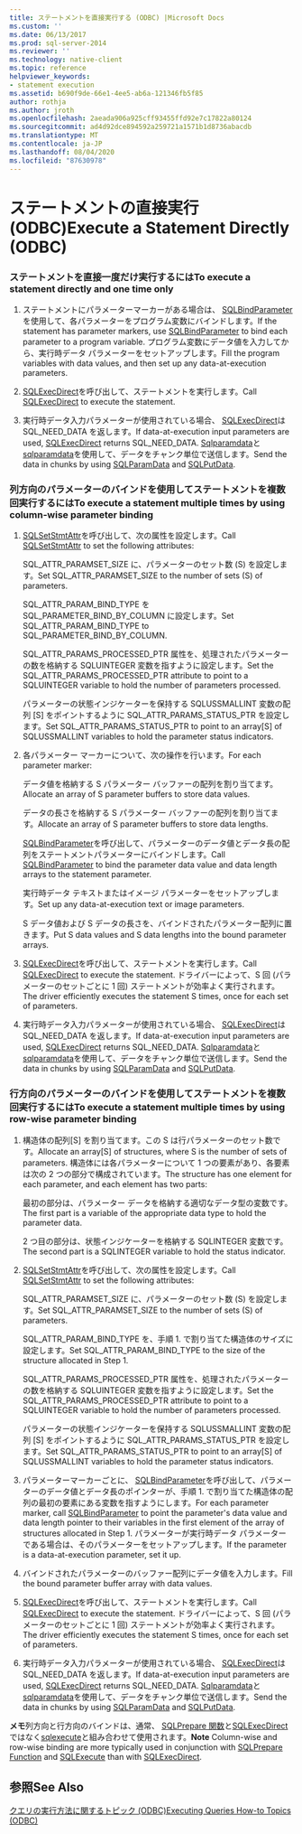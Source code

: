 ```yaml
---
title: ステートメントを直接実行する (ODBC) |Microsoft Docs
ms.custom: ''
ms.date: 06/13/2017
ms.prod: sql-server-2014
ms.reviewer: ''
ms.technology: native-client
ms.topic: reference
helpviewer_keywords:
- statement execution
ms.assetid: b690f9de-66e1-4ee5-ab6a-121346fb5f85
author: rothja
ms.author: jroth
ms.openlocfilehash: 2aeada906a925cff93455ffd92e7c17822a80124
ms.sourcegitcommit: ad4d92dce894592a259721a1571b1d8736abacdb
ms.translationtype: MT
ms.contentlocale: ja-JP
ms.lasthandoff: 08/04/2020
ms.locfileid: "87630978"
---
```

# <a name="execute-a-statement-directly-odbc"></a><span data-ttu-id="a9dd6-102">ステートメントの直接実行 (ODBC)</span><span class="sxs-lookup"><span data-stu-id="a9dd6-102">Execute a Statement Directly (ODBC)</span></span>
    
### <a name="to-execute-a-statement-directly-and-one-time-only"></a><span data-ttu-id="a9dd6-103">ステートメントを直接一度だけ実行するには</span><span class="sxs-lookup"><span data-stu-id="a9dd6-103">To execute a statement directly and one time only</span></span>  
  
1.  <span data-ttu-id="a9dd6-104">ステートメントにパラメーターマーカーがある場合は、 [SQLBindParameter](../../native-client-odbc-api/sqlbindparameter.md)を使用して、各パラメーターをプログラム変数にバインドします。</span><span class="sxs-lookup"><span data-stu-id="a9dd6-104">If the statement has parameter markers, use [SQLBindParameter](../../native-client-odbc-api/sqlbindparameter.md) to bind each parameter to a program variable.</span></span> <span data-ttu-id="a9dd6-105">プログラム変数にデータ値を入力してから、実行時データ パラメーターをセットアップします。</span><span class="sxs-lookup"><span data-stu-id="a9dd6-105">Fill the program variables with data values, and then set up any data-at-execution parameters.</span></span>  
  
2.  <span data-ttu-id="a9dd6-106">[SQLExecDirect](https://go.microsoft.com/fwlink/?LinkId=58399)を呼び出して、ステートメントを実行します。</span><span class="sxs-lookup"><span data-stu-id="a9dd6-106">Call [SQLExecDirect](https://go.microsoft.com/fwlink/?LinkId=58399) to execute the statement.</span></span>  
  
3.  <span data-ttu-id="a9dd6-107">実行時データ入力パラメーターが使用されている場合、 [SQLExecDirect](https://go.microsoft.com/fwlink/?LinkId=58399)は SQL_NEED_DATA を返します。</span><span class="sxs-lookup"><span data-stu-id="a9dd6-107">If data-at-execution input parameters are used, [SQLExecDirect](https://go.microsoft.com/fwlink/?LinkId=58399) returns SQL_NEED_DATA.</span></span> <span data-ttu-id="a9dd6-108">[Sqlparamdata](https://go.microsoft.com/fwlink/?LinkId=58405)と[sqlparamdata](../../native-client-odbc-api/sqlputdata.md)を使用して、データをチャンク単位で送信します。</span><span class="sxs-lookup"><span data-stu-id="a9dd6-108">Send the data in chunks by using [SQLParamData](https://go.microsoft.com/fwlink/?LinkId=58405) and [SQLPutData](../../native-client-odbc-api/sqlputdata.md).</span></span>  
  
### <a name="to-execute-a-statement-multiple-times-by-using-column-wise-parameter-binding"></a><span data-ttu-id="a9dd6-109">列方向のパラメーターのバインドを使用してステートメントを複数回実行するには</span><span class="sxs-lookup"><span data-stu-id="a9dd6-109">To execute a statement multiple times by using column-wise parameter binding</span></span>  
  
1.  <span data-ttu-id="a9dd6-110">[SQLSetStmtAttr](../../native-client-odbc-api/sqlsetstmtattr.md)を呼び出して、次の属性を設定します。</span><span class="sxs-lookup"><span data-stu-id="a9dd6-110">Call [SQLSetStmtAttr](../../native-client-odbc-api/sqlsetstmtattr.md) to set the following attributes:</span></span>  
  
     <span data-ttu-id="a9dd6-111">SQL_ATTR_PARAMSET_SIZE に、パラメーターのセット数 (S) を設定します。</span><span class="sxs-lookup"><span data-stu-id="a9dd6-111">Set SQL_ATTR_PARAMSET_SIZE to the number of sets (S) of parameters.</span></span>  
  
     <span data-ttu-id="a9dd6-112">SQL_ATTR_PARAM_BIND_TYPE を SQL_PARAMETER_BIND_BY_COLUMN に設定します。</span><span class="sxs-lookup"><span data-stu-id="a9dd6-112">Set SQL_ATTR_PARAM_BIND_TYPE to SQL_PARAMETER_BIND_BY_COLUMN.</span></span>  
  
     <span data-ttu-id="a9dd6-113">SQL_ATTR_PARAMS_PROCESSED_PTR 属性を、処理されたパラメーターの数を格納する SQLUINTEGER 変数を指すように設定します。</span><span class="sxs-lookup"><span data-stu-id="a9dd6-113">Set the SQL_ATTR_PARAMS_PROCESSED_PTR attribute to point to a SQLUINTEGER variable to hold the number of parameters processed.</span></span>  
  
     <span data-ttu-id="a9dd6-114">パラメーターの状態インジケーターを保持する SQLUSSMALLINT 変数の配列 [S] をポイントするように SQL_ATTR_PARAMS_STATUS_PTR を設定します。</span><span class="sxs-lookup"><span data-stu-id="a9dd6-114">Set SQL_ATTR_PARAMS_STATUS_PTR to point to an array[S] of SQLUSSMALLINT variables to hold the parameter status indicators.</span></span>  
  
2.  <span data-ttu-id="a9dd6-115">各パラメーター マーカーについて、次の操作を行います。</span><span class="sxs-lookup"><span data-stu-id="a9dd6-115">For each parameter marker:</span></span>  
  
     <span data-ttu-id="a9dd6-116">データ値を格納する S パラメーター バッファーの配列を割り当てます。</span><span class="sxs-lookup"><span data-stu-id="a9dd6-116">Allocate an array of S parameter buffers to store data values.</span></span>  
  
     <span data-ttu-id="a9dd6-117">データの長さを格納する S パラメーター バッファーの配列を割り当てます。</span><span class="sxs-lookup"><span data-stu-id="a9dd6-117">Allocate an array of S parameter buffers to store data lengths.</span></span>  
  
     <span data-ttu-id="a9dd6-118">[SQLBindParameter](../../native-client-odbc-api/sqlbindparameter.md)を呼び出して、パラメーターのデータ値とデータ長の配列をステートメントパラメーターにバインドします。</span><span class="sxs-lookup"><span data-stu-id="a9dd6-118">Call [SQLBindParameter](../../native-client-odbc-api/sqlbindparameter.md) to bind the parameter data value and data length arrays to the statement parameter.</span></span>  
  
     <span data-ttu-id="a9dd6-119">実行時データ テキストまたはイメージ パラメーターをセットアップします。</span><span class="sxs-lookup"><span data-stu-id="a9dd6-119">Set up any data-at-execution text or image parameters.</span></span>  
  
     <span data-ttu-id="a9dd6-120">S データ値および S データの長さを、バインドされたパラメーター配列に置きます。</span><span class="sxs-lookup"><span data-stu-id="a9dd6-120">Put S data values and S data lengths into the bound parameter arrays.</span></span>  
  
3.  <span data-ttu-id="a9dd6-121">[SQLExecDirect](https://go.microsoft.com/fwlink/?LinkId=58399)を呼び出して、ステートメントを実行します。</span><span class="sxs-lookup"><span data-stu-id="a9dd6-121">Call [SQLExecDirect](https://go.microsoft.com/fwlink/?LinkId=58399) to execute the statement.</span></span> <span data-ttu-id="a9dd6-122">ドライバーによって、S 回 (パラメーターのセットごとに 1 回) ステートメントが効率よく実行されます。</span><span class="sxs-lookup"><span data-stu-id="a9dd6-122">The driver efficiently executes the statement S times, once for each set of parameters.</span></span>  
  
4.  <span data-ttu-id="a9dd6-123">実行時データ入力パラメーターが使用されている場合、 [SQLExecDirect](https://go.microsoft.com/fwlink/?LinkId=58399)は SQL_NEED_DATA を返します。</span><span class="sxs-lookup"><span data-stu-id="a9dd6-123">If data-at-execution input parameters are used, [SQLExecDirect](https://go.microsoft.com/fwlink/?LinkId=58399) returns SQL_NEED_DATA.</span></span> <span data-ttu-id="a9dd6-124">[Sqlparamdata](https://go.microsoft.com/fwlink/?LinkId=58405)と[sqlparamdata](../../native-client-odbc-api/sqlputdata.md)を使用して、データをチャンク単位で送信します。</span><span class="sxs-lookup"><span data-stu-id="a9dd6-124">Send the data in chunks by using [SQLParamData](https://go.microsoft.com/fwlink/?LinkId=58405) and [SQLPutData](../../native-client-odbc-api/sqlputdata.md).</span></span>  
  
### <a name="to-execute-a-statement-multiple-times-by-using-row-wise-parameter-binding"></a><span data-ttu-id="a9dd6-125">行方向のパラメーターのバインドを使用してステートメントを複数回実行するには</span><span class="sxs-lookup"><span data-stu-id="a9dd6-125">To execute a statement multiple times by using row-wise parameter binding</span></span>  
  
1.  <span data-ttu-id="a9dd6-126">構造体の配列[S] を割り当てます。この S は行パラメーターのセット数です。</span><span class="sxs-lookup"><span data-stu-id="a9dd6-126">Allocate an array[S] of structures, where S is the number of sets of parameters.</span></span> <span data-ttu-id="a9dd6-127">構造体には各パラメーターについて 1 つの要素があり、各要素は次の 2 つの部分で構成されています。</span><span class="sxs-lookup"><span data-stu-id="a9dd6-127">The structure has one element for each parameter, and each element has two parts:</span></span>  
  
     <span data-ttu-id="a9dd6-128">最初の部分は、パラメーター データを格納する適切なデータ型の変数です。</span><span class="sxs-lookup"><span data-stu-id="a9dd6-128">The first part is a variable of the appropriate data type to hold the parameter data.</span></span>  
  
     <span data-ttu-id="a9dd6-129">2 つ目の部分は、状態インジケーターを格納する SQLINTEGER 変数です。</span><span class="sxs-lookup"><span data-stu-id="a9dd6-129">The second part is a SQLINTEGER variable to hold the status indicator.</span></span>  
  
2.  <span data-ttu-id="a9dd6-130">[SQLSetStmtAttr](../../native-client-odbc-api/sqlsetstmtattr.md)を呼び出して、次の属性を設定します。</span><span class="sxs-lookup"><span data-stu-id="a9dd6-130">Call [SQLSetStmtAttr](../../native-client-odbc-api/sqlsetstmtattr.md) to set the following attributes:</span></span>  
  
     <span data-ttu-id="a9dd6-131">SQL_ATTR_PARAMSET_SIZE に、パラメーターのセット数 (S) を設定します。</span><span class="sxs-lookup"><span data-stu-id="a9dd6-131">Set SQL_ATTR_PARAMSET_SIZE to the number of sets (S) of parameters.</span></span>  
  
     <span data-ttu-id="a9dd6-132">SQL_ATTR_PARAM_BIND_TYPE を、手順 1. で割り当てた構造体のサイズに設定します。</span><span class="sxs-lookup"><span data-stu-id="a9dd6-132">Set SQL_ATTR_PARAM_BIND_TYPE to the size of the structure allocated in Step 1.</span></span>  
  
     <span data-ttu-id="a9dd6-133">SQL_ATTR_PARAMS_PROCESSED_PTR 属性を、処理されたパラメーターの数を格納する SQLUINTEGER 変数を指すように設定します。</span><span class="sxs-lookup"><span data-stu-id="a9dd6-133">Set the SQL_ATTR_PARAMS_PROCESSED_PTR attribute to point to a SQLUINTEGER variable to hold the number of parameters processed.</span></span>  
  
     <span data-ttu-id="a9dd6-134">パラメーターの状態インジケーターを保持する SQLUSSMALLINT 変数の配列 [S] をポイントするように SQL_ATTR_PARAMS_STATUS_PTR を設定します。</span><span class="sxs-lookup"><span data-stu-id="a9dd6-134">Set SQL_ATTR_PARAMS_STATUS_PTR to point to an array[S] of SQLUSSMALLINT variables to hold the parameter status indicators.</span></span>  
  
3.  <span data-ttu-id="a9dd6-135">パラメーターマーカーごとに、 [SQLBindParameter](../../native-client-odbc-api/sqlbindparameter.md)を呼び出して、パラメーターのデータ値とデータ長のポインターが、手順 1. で割り当てた構造体の配列の最初の要素にある変数を指すようにします。</span><span class="sxs-lookup"><span data-stu-id="a9dd6-135">For each parameter marker, call [SQLBindParameter](../../native-client-odbc-api/sqlbindparameter.md) to point the parameter's data value and data length pointer to their variables in the first element of the array of structures allocated in Step 1.</span></span> <span data-ttu-id="a9dd6-136">パラメーターが実行時データ パラメーターである場合は、そのパラメーターをセットアップします。</span><span class="sxs-lookup"><span data-stu-id="a9dd6-136">If the parameter is a data-at-execution parameter, set it up.</span></span>  
  
4.  <span data-ttu-id="a9dd6-137">バインドされたパラメーターのバッファー配列にデータ値を入力します。</span><span class="sxs-lookup"><span data-stu-id="a9dd6-137">Fill the bound parameter buffer array with data values.</span></span>  
  
5.  <span data-ttu-id="a9dd6-138">[SQLExecDirect](https://go.microsoft.com/fwlink/?LinkId=58399)を呼び出して、ステートメントを実行します。</span><span class="sxs-lookup"><span data-stu-id="a9dd6-138">Call [SQLExecDirect](https://go.microsoft.com/fwlink/?LinkId=58399) to execute the statement.</span></span> <span data-ttu-id="a9dd6-139">ドライバーによって、S 回 (パラメーターのセットごとに 1 回) ステートメントが効率よく実行されます。</span><span class="sxs-lookup"><span data-stu-id="a9dd6-139">The driver efficiently executes the statement S times, once for each set of parameters.</span></span>  
  
6.  <span data-ttu-id="a9dd6-140">実行時データ入力パラメーターが使用されている場合、 [SQLExecDirect](https://go.microsoft.com/fwlink/?LinkId=58399)は SQL_NEED_DATA を返します。</span><span class="sxs-lookup"><span data-stu-id="a9dd6-140">If data-at-execution input parameters are used, [SQLExecDirect](https://go.microsoft.com/fwlink/?LinkId=58399) returns SQL_NEED_DATA.</span></span> <span data-ttu-id="a9dd6-141">[Sqlparamdata](https://go.microsoft.com/fwlink/?LinkId=58405)と[sqlparamdata](../../native-client-odbc-api/sqlputdata.md)を使用して、データをチャンク単位で送信します。</span><span class="sxs-lookup"><span data-stu-id="a9dd6-141">Send the data in chunks by using [SQLParamData](https://go.microsoft.com/fwlink/?LinkId=58405) and [SQLPutData](../../native-client-odbc-api/sqlputdata.md).</span></span>  
  
 <span data-ttu-id="a9dd6-142">**メモ**列方向と行方向のバインドは、通常、 [SQLPrepare 関数](https://go.microsoft.com/fwlink/?LinkId=59360)と[SQLExecDirect](https://go.microsoft.com/fwlink/?LinkId=58399)ではなく[sqlexecute](https://go.microsoft.com/fwlink/?LinkId=58400)と組み合わせて使用されます。</span><span class="sxs-lookup"><span data-stu-id="a9dd6-142">**Note** Column-wise and row-wise binding are more typically used in conjunction with [SQLPrepare Function](https://go.microsoft.com/fwlink/?LinkId=59360) and [SQLExecute](https://go.microsoft.com/fwlink/?LinkId=58400) than with [SQLExecDirect](https://go.microsoft.com/fwlink/?LinkId=58399).</span></span>  
  
## <a name="see-also"></a><span data-ttu-id="a9dd6-143">参照</span><span class="sxs-lookup"><span data-stu-id="a9dd6-143">See Also</span></span>  
 [<span data-ttu-id="a9dd6-144">クエリの実行方法に関するトピック &#40;ODBC&#41;</span><span class="sxs-lookup"><span data-stu-id="a9dd6-144">Executing Queries How-to Topics &#40;ODBC&#41;</span></span>](executing-queries-how-to-topics-odbc.md)  
  
  
